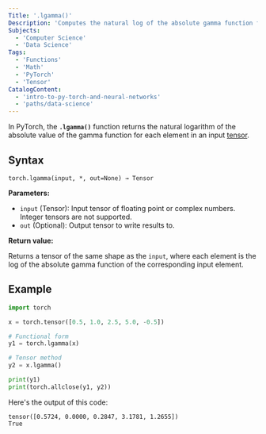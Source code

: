 ```yaml
---
Title: '.lgamma()'
Description: 'Computes the natural log of the absolute gamma function for each element in a tensor.'
Subjects:
  - 'Computer Science'
  - 'Data Science'
Tags:
  - 'Functions'
  - 'Math'
  - 'PyTorch'
  - 'Tensor'
CatalogContent:
  - 'intro-to-py-torch-and-neural-networks'
  - 'paths/data-science'
---
```


In PyTorch, the **`.lgamma()`** function returns the natural logarithm of the absolute value of the gamma function for each element in an input [tensor](https://www.codecademy.com/resources/docs/pytorch/tensors).

## Syntax

```pseudo
torch.lgamma(input, *, out=None) → Tensor
```

**Parameters:**

- `input` (Tensor): Input tensor of floating point or complex numbers. Integer tensors are not supported.
- `out` (Optional): Output tensor to write results to.

**Return value:**

Returns a tensor of the same shape as the `input`, where each element is the log of the absolute gamma function of the corresponding input element.

## Example

```py
import torch

x = torch.tensor([0.5, 1.0, 2.5, 5.0, -0.5])

# Functional form
y1 = torch.lgamma(x)

# Tensor method
y2 = x.lgamma()

print(y1)
print(torch.allclose(y1, y2))
```

Here's the output of this code:

```shell
tensor([0.5724, 0.0000, 0.2847, 3.1781, 1.2655])
True
```
